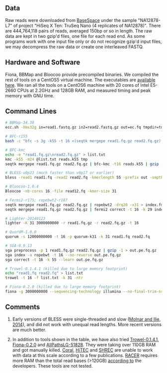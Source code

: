 ## Data

Raw reads were downloaded from [BaseSpace][basespace] under the sample
"NA12878-L7" of project "HiSeq X Ten: TruSeq Nano (4 replicates of NA12878)".
There are 444,764,118 pairs of reads, averaged 150bp or so in length. The raw
data are kept in two gzip'd files, one file for each read end. As some programs
work with one input file only or do not recognize gzip'd input files, we
may decompress the raw data or create one interleaved FASTQ.

## Hardware and Software

Fiona, BBMap and Bloocoo provide precompiled binaries. We compiled the rest of
tools on a CentOS5 virtual machine. The executables are [available
here][biobin].  We ran all the tools on a CentOS6 machine with 20 cores of
Intel E5-2660 CPUs at 2.2GHz and 128GB RAM, and measured timing and peak memory
with GNU time.

## Command Lines


```sh
# BBMap-34.38
ecc.sh -Xmx32g in=read1.fastq.gz in2=read2.fastq.gz out=ec.fq tmpdir=tmp threads=16 ecc=t aec=t k=31

# BFC-r155
bash -c "bfc -s 3g -k55 -t 16 <(seqtk mergepe read1.fq.gz read2.fq.gz) <(seqtk mergepe read1.fq.gz read2.fq.gz) | gzip -1 > ec.fq.gz"

# BFC-kmc
echo -e "read1.fq.gz\nread2.fq.gz" > list.txt
kmc -k55 -m24 @list.txt reads.k55 tmp
seqtk mergepe read1.fq.gz read2.fq.gz | bfc-kmc -t16 reads.k55 | gzip -1 > ec.fq.gz

# BLESS-v0p23 (much faster than v0p17 or earlier)
bless -read1 read1.fq -read2 read2.fq -kmerlength 55 -prefix out -smpthread 16 -max_mem 24 -notrim

# Bloocoo-1.0.4
Bloocoo -nb-cores 16 -file read12.fq -kmer-size 31

# Fermi2-r175; ropebwt2-r187
seqtk mergepe read1.fq.gz read2.fq.gz | ropebwt2 -drq20 -x31 > index.fmd
seqtk mergepe read1.fq.gz read2.fq.gz | fermi2 correct -t 16 -k 29 index.fmd /dev/stdin | gzip -1 > ec.fq.gz

# Lighter-20140123
lighter -K 31 3000000000 -r read1.fq.gz -r read2.fq.gz -t 16

# QuorUM-1.0.0
quorum -s 12000000000 -t 16 -p quorum-k31 -k 31 read1.fq read2.fq

# SGA-0.9.13
sga preprocess -p 1 read1.fq.gz read2.fq.gz | gzip -1 > out.pe.fq.gz
sga index -a ropebwt -t 16 --no-reverse out.pe.fq.gz
sga correct -t 16 -k 55 --learn out.pe.fq.gz

# Trowel-0.1.4.1 (killed due to large memory footprint)
echo "read1.fq read2.fq" > list.txt
trowel -t 16 -f list.txt -k 31 -ntr

# Fiona-0.2.0 (killed due to large memory footprint)
fiona -g 3000000000 --sequencing-technology illumina --no-final-trim-ns -nt 16 read12.fq ec.fq
```

## Comments

1. Early versions of BLESS were single-threaded and slow ([Molnar and Ilie,
   2014][review]), and did not work with unequal read lengths. More recent
   versions are much better.

2. In addition to tools shown in the table, we have also tried
   [Trowel-0.1.4.1][trowel], [Fiona-0.2.0][fiona] and
   [AllPathsLG-51828][allpath]. They were taking over 110GB RAM and got
   manually killed. [Coral][coral], [HiTEC][hitec] and [SHREC][shrec] are
   unable to work with data at this scale according to a few publications.
   [RACER][racer] requires more RAM than the total read bases (>120GB)
   [according to][review] the developers. These tools are not tested.

[basespace]: https://basespace.illumina.com/datacentral
[biobin]: https://sourceforge.net/projects/biobin/
[review]: http://bib.oxfordjournals.org/content/early/2014/09/01/bib.bbu029
[trowel]: https://sourceforge.net/projects/trowel-ec/
[fiona]: http://www.seqan.de/projects/fiona/
[allpath]: http://www.broadinstitute.org/software/allpaths-lg/blog/
[racer]: http://www.csd.uwo.ca/~ilie/RACER/
[time]: https://ftp.gnu.org/gnu/time/
[coral]: http://www.cs.helsinki.fi/u/lmsalmel/coral/
[hitec]: http://www.csd.uwo.ca/~ilie/HiTEC/
[shrec]: https://sourceforge.net/projects/shrec-ec/
